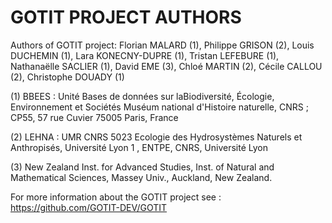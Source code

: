 GOTIT PROJECT AUTHORS
=====================

 Authors of GOTIT project: Florian MALARD (1), Philippe GRISON (2), Louis DUCHEMIN (1), Lara KONECNY-DUPRE (1), Tristan LEFEBURE (1), Nathanaëlle SACLIER (1), David EME (3), Chloé MARTIN (2), Cécile CALLOU (2), Christophe DOUADY (1)

 (1)  BBEES : Unité Bases de données sur laBiodiversité, Écologie, Environnement et Sociétés Muséum national d'Histoire naturelle, CNRS ; CP55, 57 rue Cuvier 75005 Paris, France

 (2)  LEHNA : UMR CNRS 5023 Ecologie des Hydrosystèmes Naturels et Anthropisés, Université Lyon 1 , ENTPE, CNRS, Université Lyon

 (3) New Zealand Inst. for Advanced Studies, Inst. of Natural and Mathematical Sciences, Massey Univ., Auckland, New Zealand.

For more information about the GOTIT project see : <https://github.com/GOTIT-DEV/GOTIT>